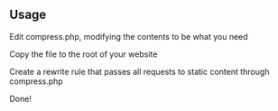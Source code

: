 ## Usage

Edit compress.php, modifying the contents to be what you need

Copy the file to the root of your website

Create a rewrite rule that passes all requests to static content through compress.php

Done!